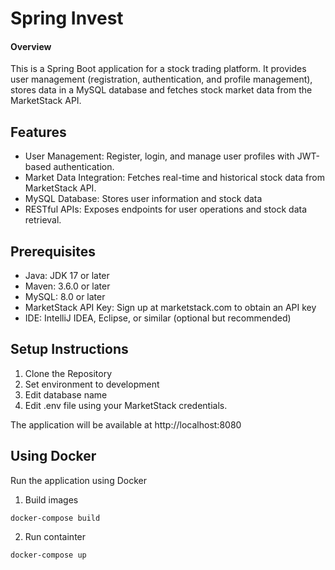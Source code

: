 # Spring Invest

#### Overview

This is a Spring Boot application for a stock trading platform. It provides user management (registration, authentication, and profile management), stores data in a MySQL database and fetches stock market data from the MarketStack API.

## Features
- User Management: Register, login, and manage user profiles with JWT-based authentication.
- Market Data Integration: Fetches real-time and historical stock data from MarketStack API.
- MySQL Database: Stores user information and stock data
- RESTful APIs: Exposes endpoints for user operations and stock data retrieval.

## Prerequisites
- Java: JDK 17 or later
- Maven: 3.6.0 or later
- MySQL: 8.0 or later
- MarketStack API Key: Sign up at marketstack.com to obtain an API key
- IDE: IntelliJ IDEA, Eclipse, or similar (optional but recommended)

## Setup Instructions
1. Clone the Repository
2. Set environment to development
3. Edit database name
4. Edit .env file using your MarketStack credentials.

The application will be available at http://localhost:8080

## Using Docker
Run the application using Docker
1. Build images
```
docker-compose build
```
2. Run containter
```
docker-compose up
```
   
